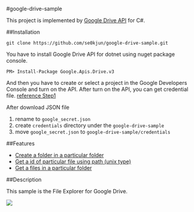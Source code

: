 #google-drive-sample

This project is implemented by [Google Drive API](https://developers.google.com/api-client-library/dotnet/) for C#.

##Installation

	git clone https://github.com/se0kjun/google-drive-sample.git

You have to install Google Drive API for dotnet using nuget package console.

	PM> Install-Package Google.Apis.Drive.v3

And then you have to create or select a project in the Google Developers Console and turn on the API. After turn on the API, you can get credential file. [reference Step1](https://developers.google.com/drive/v3/web/quickstart/dotnet)

After download JSON file
	
1. rename to `google_secret.json`
2. create `credentials` directory under the `google-drive-sample`
3. move `google_secret.json` to `google-drive-sample/credentials`

##Features

- [Create a folder in a particular folder](https://github.com/se0kjun/google-drive-sample/blob/master/google-drive-sample/GoogleDriveHelper.cs#L45)
- [Get a id of particular file using path (unix type)](https://github.com/se0kjun/google-drive-sample/blob/master/google-drive-sample/GoogleDriveHelper.cs#L108)
- [Get a files in a particular folder](https://github.com/se0kjun/google-drive-sample/blob/master/google-drive-sample/GoogleDriveHelper.cs#L160)

##Description

This sample is the File Explorer for Google Drive. 

![](https://raw.githubusercontent.com/se0kjun/google-drive-sample/master/example/example.gif)
   